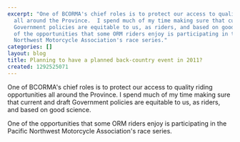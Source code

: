 ```yaml
---
excerpt: "One of BCORMA's chief roles is to protect our access to quality riding opportunities
  all around the Province.  I spend much of my time making sure that current and draft
  Government policies are equitable to us, as riders, and based on good science.\r\n\r\nOne
  of the opportunities that some ORM riders enjoy is participating in the Pacific
  Northwest Motorcycle Association's race series."
categories: []
layout: blog
title: Planning to have a planned back-country event in 2011?
created: 1292525071
---
```

One of BCORMA's chief roles is to protect our access to quality riding opportunities all around the Province.  I spend much of my time making sure that current and draft Government policies are equitable to us, as riders, and based on good science.

One of the opportunities that some ORM riders enjoy is participating in the Pacific Northwest Motorcycle Association's race series.
